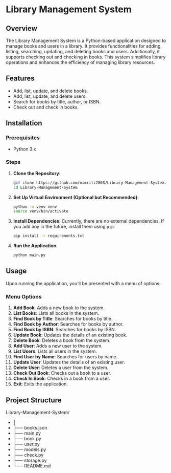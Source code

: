 # Library Management System

## Overview

The Library Management System is a Python-based application designed to manage books and users in a library. It provides functionalities for adding, listing, searching, updating, and deleting books and users. Additionally, it supports checking out and checking in books. This system simplifies library operations and enhances the efficiency of managing library resources.

## Features

- Add, list, update, and delete books.
- Add, list, update, and delete users.
- Search for books by title, author, or ISBN.
- Check out and check in books.

## Installation

### Prerequisites

- Python 3.x

### Steps

1. **Clone the Repository**:
    ```sh
    git clone https://github.com/nimriti2003/Library-Management-System.git
    cd Library-Management-System
    ```

2. **Set Up Virtual Environment (Optional but Recommended)**:
    ```sh
    python -m venv venv
    source venv/bin/activate 
    ```

3. **Install Dependencies**:
    Currently, there are no external dependencies. If you add any in the future, install them using `pip`:
    ```sh
    pip install -r requirements.txt
    ```

4. **Run the Application**:
    ```sh
    python main.py
    ```

## Usage

Upon running the application, you'll be presented with a menu of options:


### Menu Options

1. **Add Book**: Adds a new book to the system.
2. **List Books**: Lists all books in the system.
3. **Find Book by Title**: Searches for books by title.
4. **Find Book by Author**: Searches for books by author.
5. **Find Book by ISBN**: Searches for books by ISBN.
6. **Update Book**: Updates the details of an existing book.
7. **Delete Book**: Deletes a book from the system.
8. **Add User**: Adds a new user to the system.
9. **List Users**: Lists all users in the system.
10. **Find User by Name**: Searches for users by name.
11. **Update User**: Updates the details of an existing user.
12. **Delete User**: Deletes a user from the system.
13. **Check Out Book**: Checks out a book to a user.
14. **Check In Book**: Checks in a book from a user.
15. **Exit**: Exits the application.

## Project Structure
Library-Management-System/
- │
- ├── books.json
- ├── main.py
- ├── book.py
- ├── user.py
- ├── models.py
- ├── check.py
- ├── storage.py
- └── README.md
